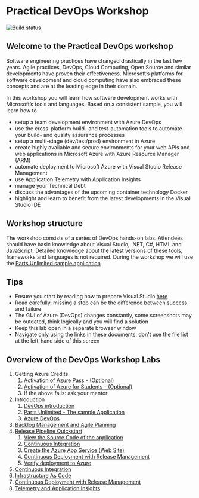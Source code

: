 # Practical DevOps Workshop

[![Build status](https://dev.azure.com/delta-n/Delta-N%20Team%20DevOps/_apis/build/status/PracticalDevOps/PracticalDevOps.CI)](https://dev.azure.com/delta-n/Delta-N%20Team%20DevOps/_build/latest?definitionId=-1)

## Welcome to the Practical DevOps workshop

Software engineering practices have changed drastically in the last few years. Agile practices, DevOps, Cloud Computing, Open Source and similar developments have proven their effectiveness. Microsoft’s platforms for software development and cloud computing have also embraced these concepts and are at the leading edge in their domain.

In this workshop you will learn how software development works with Microsoft’s tools and languages. Based on a consistent sample, you will learn how to

* setup a team development environment with Azure DevOps
* use the cross-platform build- and test-automation tools to automate your build- and quality assurance processes
* setup a multi-stage (dev/test/prod) environment in Azure
* create highly available and secure environments for your web APIs and web applications in Microsoft Azure with Azure Resource Manager (ARM)
* automate deployment to Microsoft Azure with Visual Studio Release Management
* use Application Telemetry with Application Insights
* manage your Technical Debt
* discuss the advantages of the upcoming container technology Docker
* highlight and learn to benefit from the latest developments in the Visual Studio IDE

## Workshop structure

The workshop consists of a series of DevOps hands-on labs. Attendees should have basic knowledge about Visual Studio, .NET, C#, HTML and JavaScript. Detailed knowledge about the latest versions of these tools, frameworks and languages is not required.
During the workshop we will use the [Parts Unlimited sample application](docs/PartsUnlimited/LabDescription.md)

## Tips

* Ensure you start by reading how to prepare Visual Studio [here](docs/VisualStudioPreps.md)
* Read carefully, missing a step can be the difference between success and failure
* The GUI of Azure (DevOps) changes constantly, some screenshots may be outdated, think logically and you will find a solution
* Keep this lab open in a separate browser window
* Navigate only using the links in these documents, don't use the file list at the left-hand side of this screen

## Overview of the DevOps Workshop Labs

1. Getting Azure Credits
	1. [Activation of Azure Pass - (Optional)](docs/Setup/AzurePass.md)
	2. [Activation of Azure for Students - (Optional)](docs/Setup/AzureForStudents.md)
	3. If the above fails: ask your mentor
2. Introduction
    1. [DevOps introduction](docs/DevOps/LabDescription.md)
    2. [Parts Unlimited - The sample Application](docs/PartsUnlimited/LabDescription.md)
    3. [Azure DevOps](docs/VSTS/LabDescription.md)
3. [Backlog Management and Agile Planning](docs/BacklogManagement/LabDescription.md)
4. [Release Pipeline Quickstart](docs/Intro_Release_Pipeline/LabDescription.md)
	1. [View the Source Code of the application](docs/Intro_Release_Pipeline/EXPLORE-SOURCE-CODE.md)
	2. [Continuous Integration](docs/Intro_Release_Pipeline/CONTINUOUS-INTEGRATION.md)
	3. [Create the Azure App Service (Web Site)](docs/Intro_Release_Pipeline/AZURE-APPSERVICE.md)
	4. [Continuous Deployment with Release Management](docs/Intro_Release_Pipeline/RELEASE-MANAGEMENT.md)
	5. [Verify deployment to Azure](docs/Intro_Release_Pipeline/VERIFY-DEPLOYMENT.md)
5. [Continuous Integration](docs/Continuous_Integration/LabDescription.md)
6. [Infrastructure As Code](docs/Infrastructure_as_code/LabDescription.md)
7. [Continuous Deployment with Release Management](docs/Continuous_Deployment/LabDescription.md)
8. [Telemetry and Application Insights](docs/User_Telemetry_APM_With_App_Insights/LabDescription.md)